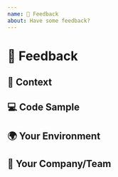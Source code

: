 ```yaml
---
name: 📝 Feedback
about: Have some feedback?
---
```


<!---
Thanks for filing an issue 😄! Before you submit, please read the following:

Search open/closed issues before submitting since someone might have posted the same thing before!
-->

# 📝 Feedback

<!--- Provide your feedback here -->

## 🔦 Context

<!--- How has this issue affected you? What are you trying to accomplish? -->


## 💻 Code Sample

<!-- If you have an example are seeing an error, please provide a code repository, gist or sample files to reproduce the issue -->

## 🌍 Your Environment

<!--- Include as many relevant details about the environment you experienced the issue in -->

## 🧢 Your Company/Team

<!--- Which product team is requesting this feedback? (i.e. Adobe/Photoshop) -->